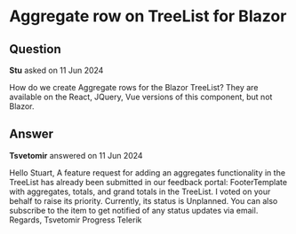 # Aggregate row on TreeList for Blazor

## Question

**Stu** asked on 11 Jun 2024

How do we create Aggregate rows for the Blazor TreeList? They are available on the React, JQuery, Vue versions of this component, but not Blazor.

## Answer

**Tsvetomir** answered on 11 Jun 2024

Hello Stuart, A feature request for adding an aggregates functionality in the TreeList has already been submitted in our feedback portal: FooterTemplate with aggregates, totals, and grand totals in the TreeList. I voted on your behalf to raise its priority. Currently, its status is Unplanned. You can also subscribe to the item to get notified of any status updates via email. Regards, Tsvetomir Progress Telerik
